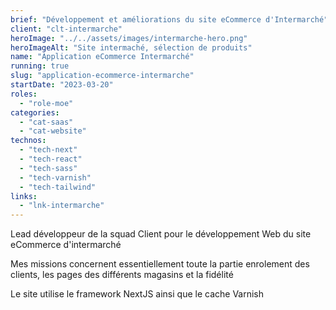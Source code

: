 ```yaml
---
brief: "Développement et améliorations du site eCommerce d'Intermarché"
client: "clt-intermarche"
heroImage: "../../assets/images/intermarche-hero.png"
heroImageAlt: "Site intermaché, sélection de produits"
name: "Application eCommerce Intermarché"
running: true
slug: "application-ecommerce-intermarche"
startDate: "2023-03-20"
roles:
  - "role-moe"
categories:
  - "cat-saas"
  - "cat-website"
technos:
  - "tech-next"
  - "tech-react"
  - "tech-sass"
  - "tech-varnish"
  - "tech-tailwind"
links:
  - "lnk-intermarche"
---
```


Lead développeur de la squad Client pour le développement Web du site eCommerce d'intermarché

Mes missions concernent essentiellement toute la partie enrolement des clients, les pages des différents magasins et la fidélité

Le site utilise le framework NextJS ainsi que le cache Varnish
